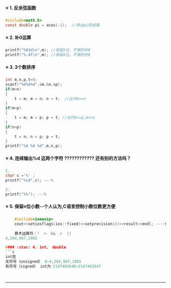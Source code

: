 #### :star: 1. 反余弦函数
```c
#include<math.h>
const double pi = acos(-1);  //得出pi的结果
```
#### :star: 2. 补0运算
```c
printf("%03d\n",m);	//保留3位，不够的补0
printf("%.4f\n",m);	//保留4位，不够的补0
```

#### :star: 3. 3个数排序
```c
int m,n,p,t=0;
scanf("%d%d%d",&m,&n,&p);
if(m>n)
{
	t = m; m = n; n = t;  //此时m<=n 
}
if(m>p)
{
	t = m; m = p; p = t; //此时m<=p,m<=n 
}
if(n>p)
{
	t = n; n = p; p = t; 
}
printf("%d %d %d",m,n,p);
```

#### :star: 4. 连续输出%d 这两个字符 ???????????? 还有别的方法吗？
```c
1.
char c ='%' ;
printf("%cd",c); ---%

2.
printf("%%"); ---%
```

#### :star: 5. 保留n位小数--个人认为,C语言控制小数位数更方便
```c
    #include<iomanip>
    cout<<setiosflags(ios::fixed)<<setprecision(2)<<result<<endl; ----保留2位小数
    
    算术运算符：!  >  &&  >  ||
4,294,967,2965

#### :star: 6. int、 double
```c
int型
无符号（unsigned） 0~4,294,967,2965
有符号（signed） int为-2147483648~2147483647




```

---
